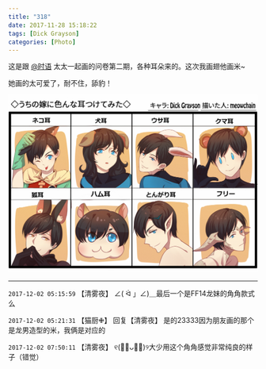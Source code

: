 ```yaml
---
title: "318"
date: 2017-11-28 15:18:22
tags: [Dick Grayson]
categories: [Photo]
---
```


<p>这是跟&nbsp;<a target="_blank" loftermentionblogid="490321014" href="http://www.lofter.com/mentionredirect.do?blogId=490321014"  >@时语</a>&nbsp;太太一起画的问卷第二期，各种耳朵来的。这次我画翅他画米~</p> 
<p>她画的太可爱了，耐不住，舔豹！</p>

![](https://raw.githubusercontent.com/alicewish/meowchain247/master/img_cVZNdzJtQk9JV2R1SkZrYmZzWFNFeklqbTZwOEl3dWNLem9RTTdPRzRFbjVteXhjYTRicFZRPT0.jpg)

---

`2017-12-02 05:15:59` 【清雾夜】 ∠( ᐛ 」∠)＿最后一个是FF14龙妹的角角款式么

`2017-12-02 05:21:31` 【猫厨✙】 回复【清雾夜】 是的23333因为朋友画的那个是龙男造型的米，我俩是对应的

`2017-12-02 07:50:11` 【清雾夜】 ୧(﹒︠ᴗ﹒︡)୨大少用这个角角感觉非常纯良的样子（错觉）
